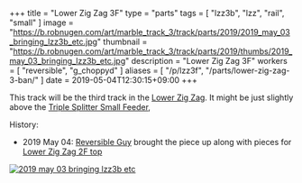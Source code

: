 +++
title = "Lower Zig Zag 3F"
type = "parts"
tags = [ "lzz3b", "lzz", "rail", "small" ]
image = "https://b.robnugen.com/art/marble_track_3/track/parts/2019/2019_may_03_bringing_lzz3b_etc.jpg"
thumbnail = "https://b.robnugen.com/art/marble_track_3/track/parts/2019/thumbs/2019_may_03_bringing_lzz3b_etc.jpg"
description = "Lower Zig Zag 3F"
workers = [
    "reversible",
    "g_choppyd"
]
aliases = [
    "/p/lzz3f",
    "/parts/lower-zig-zag-3-ban/"
]
date = 2019-05-04T12:30:15+09:00
+++

This track will be the third track in the [Lower Zig Zag](/parts/lower_zig_zag/).  It
might be just slightly above the
[Triple Splitter Small Feeder](/parts/triple-splitter-small-feeder/),

History:

* 2019 May 04: [Reversible Guy](/workers/reversible/) brought the piece up along with
pieces for [Lower Zig Zag 2F top](/parts/lower-zig-zag-2-ban-top/)

[![2019 may 03 bringing lzz3b etc](//b.robnugen.com/art/marble_track_3/track/parts/2019/thumbs/2019_may_03_bringing_lzz3b_etc.jpg)](//b.robnugen.com/art/marble_track_3/track/parts/2019/2019_may_03_bringing_lzz3b_etc.jpg)
